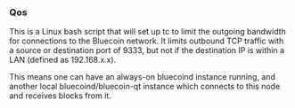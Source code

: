 ### Qos ###

This is a Linux bash script that will set up tc to limit the outgoing bandwidth for connections to the Bluecoin network. It limits outbound TCP traffic with a source or destination port of 9333, but not if the destination IP is within a LAN (defined as 192.168.x.x).

This means one can have an always-on bluecoind instance running, and another local bluecoind/bluecoin-qt instance which connects to this node and receives blocks from it.
